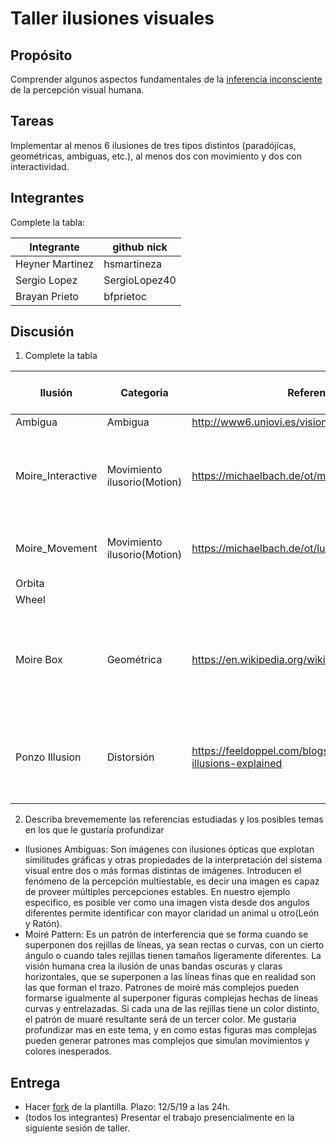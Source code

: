 # Taller ilusiones visuales

## Propósito

Comprender algunos aspectos fundamentales de la [inferencia inconsciente](https://github.com/VisualComputing/Cognitive) de la percepción visual humana.

## Tareas

Implementar al menos 6 ilusiones de tres tipos distintos (paradójicas, geométricas, ambiguas, etc.), al menos dos con movimiento y dos con interactividad.

## Integrantes

Complete la tabla:

| Integrante | github nick |
|------------|-------------|
| Heyner   Martinez  |hsmartineza  |
| Sergio   Lopez     |SergioLopez40|
| Brayan   Prieto    |bfprietoc|

## Discusión

1. Complete la tabla

| Ilusión | Categoria | Referencia | Tipo de interactividad (si aplica) | URL código base (si aplica) |
|---------|-----------|------------|------------------------------------|-----------------------------|
|Ambigua|Ambigua|http://www6.uniovi.es/vision/intro/node5.html|         |                             |
|Moire_Interactive|Movimiento ilusorio(Motion)| https://michaelbach.de/ot/mot-scanimation/|KeyPressed: 1,2,3 y4 para elegir imagen del fondo y rejilla movil controlada con el mouse||
|Moire_Movement|Movimiento ilusorio(Motion)|https://michaelbach.de/ot/lum-moire1/index.html|MouseClicked: Para cambiar la direccion del movimiento||
|Orbita|           |            |                                    |                             |
|Wheel|           |            |                                    |                             |
|Moire Box|Geométrica |https://en.wikipedia.org/wiki/Moir%C3%A9_pattern             |Con las teclas Up y Down aumenta y disminuye respectivamente la distancia  de separacion de las lineas                                    |                https://thinkspacestudio.com/tutorials/moire_loops_in_java             |
|Ponzo Illusion   | Distorsión          | https://feeldoppel.com/blogs/news/optical-illusions-explained    | Con la tecla UP dibuja las líneas para verificar que el tamaño de los rectángulos sean iguales|


2. Describa brevememente las referencias estudiadas y los posibles temas en los que le gustaría profundizar

 * Ilusiones Ambiguas: Son imágenes con ilusiones ópticas que explotan similitudes gráficas y otras propiedades de la interpretación del sistema visual entre dos o más formas distintas de imágenes. Introducen el fenómeno de la percepción multiestable, es decir una imagen es capaz de proveer múltiples percepciones estables. En nuestro ejemplo especifico, es posible ver como una imagen vista desde dos angulos diferentes permite identificar con mayor claridad un animal u otro(León y Ratón).
 * Moiré Pattern: Es un patrón de interferencia que se forma cuando se superponen dos rejillas de líneas, ya sean rectas o curvas, con un cierto ángulo o cuando tales rejillas tienen tamaños ligeramente diferentes. La visión humana crea la ilusión de unas bandas oscuras y claras horizontales, que se superponen a las líneas finas que en realidad son las que forman el trazo. Patrones de moiré más complejos pueden formarse igualmente al superponer figuras complejas hechas de líneas curvas y entrelazadas. Si cada una de las rejillas tiene un color distinto, el patrón de muaré resultante será de un tercer color. Me gustaria profundizar mas en este tema, y en como estas figuras mas complejas pueden generar patrones mas complejos que simulan movimientos y colores inesperados.

## Entrega

* Hacer [fork](https://help.github.com/articles/fork-a-repo/) de la plantilla. Plazo: 12/5/19 a las 24h.
* (todos los integrantes) Presentar el trabajo presencialmente en la siguiente sesión de taller.
